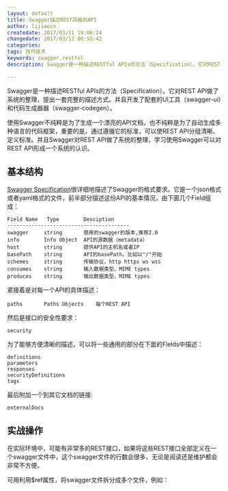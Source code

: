 ```yaml
---
layout: default
title: Swagger描述REST风格的API
author: lijiaocn
createdate: 2017/03/11 19:06:24
changedate: 2017/03/12 00:55:42
categories:
tags: 技巧技术
keywords: swagger,restful
description: Swagger是一种描述RESTful APIs的方法（Specification）。它对REST API做了系统的整理，提出一套完整的描述方式。配套的UI工具（swagger-ui）和代码生成器器

---
```


Swagger是一种描述RESTful APIs的方法（Specification）。它对REST API做了系统的整理，提出一套完整的描述方式。并且开发了配套的UI工具（swagger-ui）和代码生成器器（swagger-codegen）。

使用Swagger不纯粹是为了生成一个漂亮的API文档，也不纯粹是为了自动生成多种语言的代码框架，重要的是，通过遵循它的标准，可以使REST API分组清晰、定义标准。并且Swagger对REST API做了系统的整理，学习使用Swagger可以对REST API形成一个系统的认识。

## 基本结构

[Swagger Specification][1]很详细地描述了Swagger的格式要求。它是一个json格式或者yaml格式的文件，前半部分描述这份API的基本情况，由下面几个Field组成：

	Field Name   Type        Desciption
	----------------------------------------
	swagger     string       使用的swagger的版本,推荐2.0   
	info        Info Object  API的源数据（metadata）
	host        string       提供API的主机名或者IP
	basePath    string       API的basePath，比如以"/"开始
	schemes     string       传输协议，http https ws wss
	consumes    string       输入数据类型，MIME types
	produces    string       输出数据类型，MIME types

紧接着是对每一个API的具体描述：

	paths       Paths Objects    每个REST API

然后是接口的安全性要求：

	security

为了能够方便清晰的描述，可以将一些通用的部分在下面的Fields中描述：

	definitions
	parameters
	responses
	securityDefinitions
	tags

最后附加一个到其它文档的链接:

	externalDocs

## 实战操作

在实际环境中，可能有非常多的REST接口，如果将这些REST接口全部定义在一个swagger文件中，这个swagger文件的行数会很多，无论是阅读还是维护都会非常不方便。

可用利用$ref属性，将swagger文件拆分成多个文件，例如：



[1]: http://swagger.io/specification/  "specification" 
